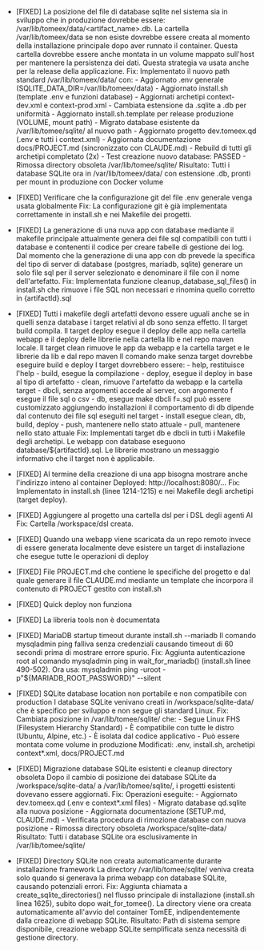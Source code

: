 
- [FIXED] La posizione del file di database sqlite nel sistema sia in sviluppo
          che in produzione dovrebbe essere:
          /var/lib/tomeex/data/<artifact_name>.db.
          La cartella /var/lib/tomeex/data se non esiste dovrebbe essere creata
          al momento della installazione principale dopo aver runnato il
          container. Questa cartella dovrebbe essere anche montata in un volume
          mappato sull'host per mantenere la persistenza dei dati.
          Questa strategia va usata anche per la release della applicazione.
          Fix: Implementato il nuovo path standard /var/lib/tomeex/data/ con:
          - Aggiornato .env generale (SQLITE_DATA_DIR=/var/lib/tomeex/data)
          - Aggiornato install.sh (template .env e funzioni database)
          - Aggiornati archetipi context-dev.xml e context-prod.xml
          - Cambiata estensione da .sqlite a .db per uniformità
          - Aggiornato install.sh.template per release produzione (VOLUME, mount path)
          - Migrato database esistente da /var/lib/tomee/sqlite/ al nuovo path
          - Aggiornato progetto dev.tomeex.qd (.env e tutti i context.xml)
          - Aggiornata documentazione docs/PROJECT.md (sincronizzato con CLAUDE.md)
          - Rebuild di tutti gli archetipi completato (2x)
          - Test creazione nuovo database: PASSED
          - Rimossa directory obsoleta /var/lib/tomee/sqlite/
          Risultato: Tutti i database SQLite ora in /var/lib/tomeex/data/ con
          estensione .db, pronti per mount in produzione con Docker volume

- [FIXED] Verificare che la configurazione git del file .env generale venga
          usata globalmente
          Fix: La configurazione git è già implementata correttamente in
          install.sh e nei Makefile dei progetti.

- [FIXED] La generazione di una nuva app con database mediante il makefile
          principale attualmente genera dei file sql compatibili con tutti i
          database e contenenti il codice per creare tabelle di gestione dei log.
          Dal momento che la generazione di una app con db prevede la specifica
          del tipo di server di database (postgres, mariadb, sqlite) generare un
          solo file sql per il server selezionato e denominare il file con il
          nome dell'artefatto.
          Fix: Implementata funzione cleanup_database_sql_files() in install.sh
          che rimuove i file SQL non necessari e rinomina quello corretto in
          {artifactId}.sql

- [FIXED] Tutti i makefile degli artefatti devono essere uguali anche se in
          quelli senza database i target relativi al db sono senza effetto.
          Il target build compila. Il target deploy esegue il deploy delle app
          nella cartella webapp e il deploy delle librerie nella cartella lib
          e nel repo maven locale.
          Il target clean rimuove le app da webapp e la cartella target e le
          librerie da lib e dal repo maven
          Il comando make senza target dovrebbe eseguire build e deploy
          I target dovrebbero essere:
          - help,   restituisce l'help
          - build,  esegue la compilazione
          - deploy, esegue il deploy in base al tipo di artefatto
          - clean,  rimuove l'artefatto da webapp e la cartella target
          - dbcli,  senza argomenti accede al server, con argomento f esegue
                    il file sql o csv
          - db,     esegue make dbcli f=<artefatto>.sql
                    può essere customizzato aggiungendo installazioni
                    il comportamento di db dipende dal contenuto dei file sql
                    eseguiti nel target
          - install esegue clean, db, build, deploy
          - push,   mantenere nello stato attuale
          - pull,   mantenere nello stato attuale
          Fix: Implementati target db e dbcli in tutti i Makefile degli archetipi.
          Le webapp con database eseguono database/${artifactId}.sql.
          Le librerie mostrano un messaggio informativo che il target non è
          applicabile.

- [FIXED] Al termine della creazione di una app bisogna mostrare
          anche l'indirizzo inteno al container Deployed:
          http://localhost:8080/...
          Fix: Implementato in install.sh (linee 1214-1215) e nei Makefile
          degli archetipi (target deploy).

- [FIXED] Aggiungere al progetto una cartella dsl
          per i DSL degli agenti AI
          Fix: Cartella /workspace/dsl creata.

- [FIXED] Quando una webapp viene scaricata da un repo remoto invece di essere
          generata localmente deve esistere un target di installazione che
          esegue tutte le operazioni di deploy

- [FIXED] File PROJECT.md che contiene le specifiche del progetto e dal quale
          generare il file CLAUDE.md mediante un template che incorpora il
          contenuto di PROJECT gestito con install.sh

- [FIXED] Quick deploy non funziona

- [FIXED] La libreria tools non è documentata

- [FIXED] MariaDB startup timeout durante install.sh --mariadb
          Il comando mysqladmin ping falliva senza credenziali causando timeout
          di 60 secondi prima di mostrare errore spurio.
          Fix: Aggiunta autenticazione root al comando mysqladmin ping in
          wait_for_mariadb() (install.sh linee 490-502). Ora usa:
          mysqladmin ping -uroot -p"${MARIADB_ROOT_PASSWORD}" --silent

- [FIXED] SQLite database location non portabile e non compatibile con production
          I database SQLite venivano creati in /workspace/sqlite-data/ che è
          specifico per sviluppo e non segue gli standard Linux.
          Fix: Cambiata posizione in /var/lib/tomee/sqlite/ che:
          - Segue Linux FHS (Filesystem Hierarchy Standard)
          - È compatibile con tutte le distro (Ubuntu, Alpine, etc.)
          - È isolata dal codice applicativo
          - Può essere montata come volume in produzione
          Modificati: .env, install.sh, archetipi context*.xml, docs/PROJECT.md

- [FIXED] Migrazione database SQLite esistenti e cleanup directory obsoleta
          Dopo il cambio di posizione dei database SQLite da /workspace/sqlite-data/
          a /var/lib/tomee/sqlite/, i progetti esistenti dovevano essere aggiornati.
          Fix: Operazioni eseguite:
          - Aggiornato dev.tomeex.qd (.env e context*.xml files)
          - Migrato database qd.sqlite alla nuova posizione
          - Aggiornata documentazione (SETUP.md, CLAUDE.md)
          - Verificata procedura di rimozione database con nuova posizione
          - Rimossa directory obsoleta /workspace/sqlite-data/
          Risultato: Tutti i database SQLite ora esclusivamente in /var/lib/tomee/sqlite/

- [FIXED] Directory SQLite non creata automaticamente durante installazione framework
          La directory /var/lib/tomee/sqlite/ veniva creata solo quando si generava
          la prima webapp con database SQLite, causando potenziali errori.
          Fix: Aggiunta chiamata a create_sqlite_directories() nel flusso principale
          di installazione (install.sh linea 1625), subito dopo wait_for_tomee().
          La directory viene ora creata automaticamente all'avvio del container TomEE,
          indipendentemente dalla creazione di webapp SQLite.
          Risultato: Path di sistema sempre disponibile, creazione webapp SQLite
          semplificata senza necessità di gestione directory.

